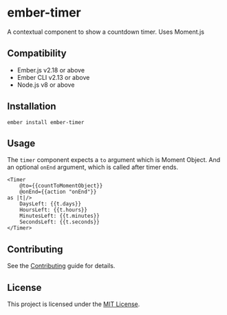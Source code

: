 ember-timer
==============================================================================

A contextual component to show a countdown timer. Uses Moment.js


Compatibility
------------------------------------------------------------------------------

* Ember.js v2.18 or above
* Ember CLI v2.13 or above
* Node.js v8 or above


Installation
------------------------------------------------------------------------------

```
ember install ember-timer
```


Usage
------------------------------------------------------------------------------
The `timer` component expects a `to` argument which is Moment Object. 
And an optional `onEnd` argument, which is called after timer ends.

```
<Timer 
    @to={{countToMomentObject}} 
    @onEnd={{action "onEnd"}}
as |t|/>
    DaysLeft: {{t.days}}
    HoursLeft: {{t.hours}}
    MinutesLeft: {{t.minutes}}
    SecondsLeft: {{t.seconds}}
</Timer>
```

Contributing
------------------------------------------------------------------------------

See the [Contributing](CONTRIBUTING.md) guide for details.


License
------------------------------------------------------------------------------

This project is licensed under the [MIT License](LICENSE.md).
